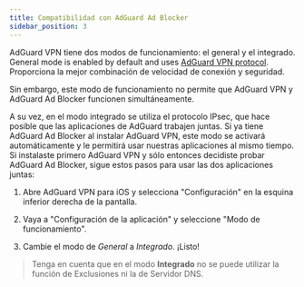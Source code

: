 ```yaml
---
title: Compatibilidad con AdGuard Ad Blocker
sidebar_position: 3
---
```


AdGuard VPN tiene dos modos de funcionamiento: el general y el integrado. General mode is enabled by default and uses [AdGuard VPN protocol](/general/adguard-vpn-protocol). Proporciona la mejor combinación de velocidad de conexión y seguridad.

Sin embargo, este modo de funcionamiento no permite que AdGuard VPN y AdGuard Ad Blocker funcionen simultáneamente.

A su vez, en el modo integrado se utiliza el protocolo IPsec, que hace posible que las aplicaciones de AdGuard trabajen juntas. Si ya tiene AdGuard Ad Blocker al instalar AdGuard VPN, este modo se activará automáticamente y le permitirá usar nuestras aplicaciones al mismo tiempo. Si instalaste primero AdGuard VPN y sólo entonces decidiste probar AdGuard Ad Blocker, sigue estos pasos para usar las dos aplicaciones juntas:

1. Abre AdGuard VPN para iOS y selecciona "Configuración" en la esquina inferior derecha de la pantalla.

2. Vaya a "Configuración de la aplicación" y seleccione "Modo de funcionamiento".

3. Cambie el modo de *General* a *Integrado*. ¡Listo!

> Tenga en cuenta que en el modo **Integrado** no se puede utilizar la función de Exclusiones ni la de Servidor DNS.
